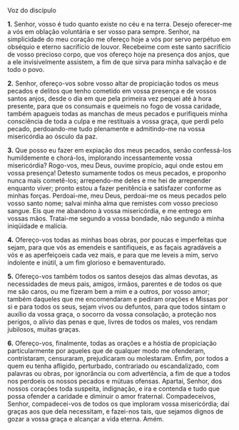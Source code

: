 Voz do discípulo

**1.** Senhor, vosso é tudo quanto existe no céu e na terra. Desejo oferecer-me a vós em oblação voluntária e ser vosso para sempre. Senhor, na simplicidade do meu coração me ofereço hoje a vós por servo perpétuo em obséquio e eterno sacrifício de louvor. Recebeime com este santo sacrifício de vosso precioso corpo, que vos ofereço hoje na presença dos anjos, que a ele invisivelmente assistem, a fim de que sirva para minha salvação e de todo o povo.

**2.** Senhor, ofereço-vos sobre vosso altar de propiciação todos os meus pecados e delitos que tenho cometido em vossa presença e de vossos santos anjos, desde o dia em que pela primeira vez pequei até à hora presente, para que os consumais e queimeis no fogo de vossa caridade, também apagueis todas as manchas de meus pecados e purifiqueis minha consciência de toda a culpa e me restituais a vossa graça, que perdi pelo pecado, perdoando-me tudo plenamente e admitindo-me na vossa misericórdia ao ósculo da paz.

**3.** Que posso eu fazer em expiação dos meus pecados, senão confessá-los humildemente e chorá-los, implorando incessantemente vossa misericórdia? Rogo-vos, meu Deus, ouvime propício, aqui onde estou em vossa presença! Detesto sumamente todos os meus pecados, e proponho nunca mais cometê-los; arrependo-me deles e me hei de arrepender enquanto viver; pronto estou a fazer penitência e satisfazer conforme as minhas forças. Perdoai-me, meu Deus, perdoai-me os meus pecados pelo vosso santo nome; salvai minha alma que remistes com vosso precioso sangue. Eis que me abandono à vossa misericórdia, e me entrego em vossas mãos. Tratai-me segundo a vossa bondade, não segundo a minha iniqüidade e malícia.

**4.** Ofereço-vos todas as minhas boas obras, por poucas e imperfeitas que sejam, para que vós as emendeis e santifiqueis, e as façais agradáveis a vós e as aperfeiçoeis cada vez mais, e para que me leveis a mim, servo indolente e inútil, a um fim glorioso e bemaventurado.

**5.** Ofereço-vos também todos os santos desejos das almas devotas, as necessidades de meus pais, amigos, irmãos, parentes e de todos os que me são caros, ou me fizeram bem a mim e a outros, por vosso amor; também daqueles que me encomendaram e pediram orações e Missas por si e para todos os seus, sejam vivos ou defuntos, para que todos sintam o auxílio da vossa graça, o socorro da vossa consolação, a proteção nos perigos, o alívio das penas e que, livres de todos os males, vos rendam jubilosos, muitas graças.

**6.** Ofereço-vos, finalmente, todas as orações e a hóstia de propiciação particularmente por aqueles que de qualquer modo me ofenderam, contristaram, censuraram, prejudicaram ou molestaram. Enfim, por todos a quem eu tenha afligido, perturbado, contrariado ou escandalizado, com palavras ou obras, por ignorância ou com advertência, a fim de que a todos nos perdoeis os nossos pecados e mútuas ofensas. Apartai, Senhor, dos nossos corações toda suspeita, indignação, e ira e contenda e tudo que possa ofender a caridade e diminuir o amor fraternal. Compadeceivos, Senhor, compadecei-vos de todos os que imploram vossa misericórdia; daí graças aos que dela necessitam, e fazei-nos tais, que sejamos dignos de gozar a vossa graça e alcançar a vida eterna. Amém.


